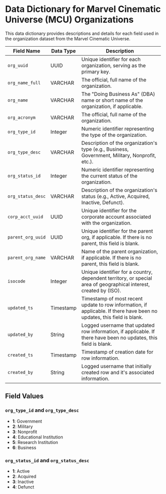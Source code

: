 # Data Dictionary for Marvel Cinematic Universe (MCU) Organizations

This data dictionary provides descriptions and details for each field used in the organization dataset from the Marvel Cinematic Universe.

| Field Name         | Data Type | Description                                                                                           |
|--------------------|-----------|-------------------------------------------------------------------------------------------------------|
| `org_uuid`         | UUID      | Unique identifier for each organization, serving as the primary key.                                  |
| `org_name_full`    | VARCHAR   | The official, full name of the organization.                                                          |
| `org_name`         | VARCHAR   | The "Doing Business As" (DBA) name or short name of the organization, if applicable.                  |
| `org_acronym`      | VARCHAR    | The official, full name of the organization.                                                          |
| `org_type_id`      | Integer   | Numeric identifier representing the type of the organization.                                         |
| `org_type_desc`    | VARCHAR    | Description of the organization's type (e.g., Business, Government, Military, Nonprofit, etc.).       |
| `org_status_id`    | Integer   | Numeric identifier representing the current status of the organization.                               |
| `org_status_desc`  | VARCHAR    | Description of the organization's status (e.g., Active, Acquired, Inactive, Defunct).                 |
| `corp_acct_uuid`   | UUID      | Unique identifier for the corporate account associated with the organization.                         |
| `parent_org_uuid`  | UUID      | Unique identifier for the parent org, if applicable. If there is no parent, this field is blank.      |
| `parent_org_name`  | VARCHAR    | Name of the parent organization, if applicable. If there is no parent, this field is blank.           |
| `isocode`          | Integer   | Unique identifier for a country, dependent territory, or special area of geographical interest, created by (ISO).        |
| `updated_ts`       | Timestamp | Timestamp of most recent update to row information, if applicable. If there have been no updates, this field is blank.   |
| `updated_by`       | String    | Logged username that updated row information, if applicable. If there have been no updates, this field is blank.         |
| `created_ts`       | Timestamp | Timestamp of creation date for row information.                                                       |
| `created_by`       | String    | Logged username that initially created row and it's associated information.                           |

## Field Values

### `org_type_id` and `org_type_desc`
- **1**: Government
- **2**: Military
- **3**: Nonprofit
- **4**: Educational Institution
- **5**: Research Institution
- **6**: Business

### `org_status_id` and `org_status_desc`
- **1**: Active
- **2**: Acquired
- **3**: Inactive
- **4**: Defunct
